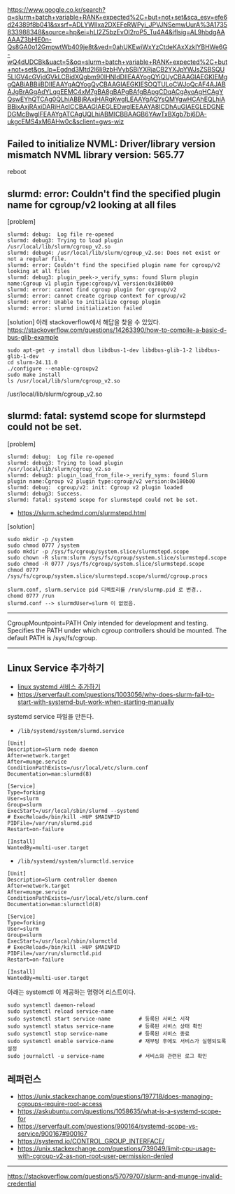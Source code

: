 ## ##

https://www.google.co.kr/search?q=slurm+batch+variable+RANK+expected%2C+but+not+set&sca_esv=efe6d24389f8b041&sxsrf=ADLYWIIxa2DXEFeRWPyi_JPVJNSemwUurA%3A1735833988348&source=hp&ei=hLl2Z5bzEvOl2roP5_Tu4A4&iflsig=AL9hbdgAAAAAZ3bHlE0n-Qs8GA0o12GmpwtWb409je8t&ved=0ahUKEwiWxYzCtdeKAxXzklYBHWe6G-wQ4dUDCBk&uact=5&oq=slurm+batch+variable+RANK+expected%2C+but+not+set&gs_lp=Egdnd3Mtd2l6Ii9zbHVybSBiYXRjaCB2YXJpYWJsZSBSQU5LIGV4cGVjdGVkLCBidXQgbm90IHNldDIIEAAYogQYiQUyCBAAGIAEGKIEMggQABiABBiiBDIIEAAYgAQYogQyCBAAGIAEGKIESOQTULoCWJoQcAF4AJABAJgBrAGgAdYLqgEEMC4xM7gBA8gBAPgBAfgBApgCDqACgAyoAgHCAgYQswEYhQTCAg0QLhiABBjRAxjHARgKwgILEAAYgAQYsQMYgwHCAhEQLhiABBixAxjRAxiDARjHAcICCBAAGIAEGLEDwgIEEAAYA8ICDhAuGIAEGLEDGNEDGMcBwgIFEAAYgATCAgUQLhiABMICBBAAGB6YAwTxBXgb7bj6DA-ukgcEMS4xM6AHw0c&sclient=gws-wiz



## Failed to initialize NVML: Driver/library version mismatch NVML library version: 565.77 ##

reboot 

## slurmd: error: Couldn't find the specified plugin name for cgroup/v2 looking at all files ##
[problem]
```
slurmd: debug:  Log file re-opened
slurmd: debug3: Trying to load plugin /usr/local/lib/slurm/cgroup_v2.so
slurmd: debug4: /usr/local/lib/slurm/cgroup_v2.so: Does not exist or not a regular file.
slurmd: error: Couldn't find the specified plugin name for cgroup/v2 looking at all files
slurmd: debug3: plugin_peek->_verify_syms: found Slurm plugin name:Cgroup v1 plugin type:cgroup/v1 version:0x180b00
slurmd: error: cannot find cgroup plugin for cgroup/v2
slurmd: error: cannot create cgroup context for cgroup/v2
slurmd: error: Unable to initialize cgroup plugin
slurmd: error: slurmd initialization failed
```

[solution]
아래 stackoverflow에서 해답을 찾을 수 있었다.   
https://stackoverflow.com/questions/14263390/how-to-compile-a-basic-d-bus-glib-example

```
sudo apt-get -y install dbus libdbus-1-dev libdbus-glib-1-2 libdbus-glib-1-dev
cd slurm-24.11.0
./configure --enable-cgroupv2
sudo make install
ls /usr/local/lib/slurm/cgroup_v2.so
```
/usr/local/lib/slurm/cgroup_v2.so


## slurmd: fatal: systemd scope for slurmstepd could not be set. ##
[problem]
```
slurmd: debug:  Log file re-opened
slurmd: debug3: Trying to load plugin /usr/local/lib/slurm/cgroup_v2.so
slurmd: debug3: plugin_load_from_file->_verify_syms: found Slurm plugin name:Cgroup v2 plugin type:cgroup/v2 version:0x180b00
slurmd: debug:  cgroup/v2: init: Cgroup v2 plugin loaded
slurmd: debug3: Success.
slurmd: fatal: systemd scope for slurmstepd could not be set.
```
* https://slurm.schedmd.com/slurmstepd.html

[solution]

```
sudo mkdir -p /system
sudo chmod 0777 /system
sudo mkdir -p /sys/fs/cgroup/system.slice/slurmstepd.scope
sudo chown -R slurm:slurm /sys/fs/cgroup/system.slice/slurmstepd.scope
sudo chmod -R 0777 /sys/fs/cgroup/system.slice/slurmstepd.scope
chmod 0777 /sys/fs/cgroup/system.slice/slurmstepd.scope/slurmd/cgroup.procs

slurm.conf, slurm.service pid 디렉토리를 /run/slurmp.pid 로 변경.. 
chomd 0777 /run
slurmd.conf --> slurmdUser=slurm 이 없었음.
```


******
CgroupMountpoint=PATH
Only intended for development and testing. Specifies the PATH under which cgroup controllers should be mounted. The default PATH is /sys/fs/cgroup.
*****





## Linux Service 추가하기 ##

* [linux systemd 서비스 추가하기](https://velog.io/@kshired/linux-systemd-%EC%84%9C%EB%B9%84%EC%8A%A4-%EC%B6%94%EA%B0%80%ED%95%98%EA%B8%B0)
* https://serverfault.com/questions/1003056/why-does-slurm-fail-to-start-with-systemd-but-work-when-starting-manually

systemd service 파일을 만든다.
* `/lib/systemd/system/slurmd.service` 
```
[Unit]
Description=Slurm node daemon
After=network.target
After=munge.service
ConditionPathExists=/usr/local/etc/slurm.conf
Documentation=man:slurmd(8)

[Service]
Type=forking
User=slurm
Group=slurm
ExecStart=/usr/local/sbin/slurmd --systemd
# ExecReload=/bin/kill -HUP $MAINPID
PIDFile=/var/run/slurmd.pid
Restart=on-failure 

[Install]
WantedBy=multi-user.target
```

* `/lib/systemd/system/slurmctld.service` 
```
[Unit]
Description=Slurm controller daemon
After=network.target
After=munge.service
ConditionPathExists=/usr/local/etc/slurm.conf
Documentation=man:slurmctld(8)

[Service]
Type=forking
User=slurm
Group=slurm
ExecStart=/usr/local/sbin/slurmctld
# ExecReload=/bin/kill -HUP $MAINPID
PIDFile=/var/run/slurmctld.pid
Restart=on-failure 

[Install]
WantedBy=multi-user.target
```
아래는 systemctl 이 제공하는 명령어 리스트이다. 
```
sudo systemctl daemon-reload
sudo systemctl reload service-name  
sudo systemctl start service-name         # 등록된 서비스 시작
sudo systemctl status service-name        # 등록된 서비스 상태 확인 
sudo systemctl stop service-name          # 등록된 서비스 종료 
sudo systemctl enable service-name        # 재부팅 후에도 서비스가 실행되도록 설정
sudo journalctl -u service-name           # 서비스와 관련된 로그 확인
```





## 레퍼런스 ##

* https://unix.stackexchange.com/questions/197718/does-managing-cgroups-require-root-access
* https://askubuntu.com/questions/1058635/what-is-a-systemd-scope-for 
* https://serverfault.com/questions/900164/systemd-scope-vs-service/900167#900167
* https://systemd.io/CONTROL_GROUP_INTERFACE/
* https://unix.stackexchange.com/questions/739049/limit-cpu-usage-with-cgroup-v2-as-non-root-user-permission-denied


---

https://stackoverflow.com/questions/57079707/slurm-and-munge-invalid-credential
